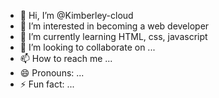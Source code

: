 - 👋 Hi, I’m @Kimberley-cloud
- 👀 I’m interested in becoming a web developer
- 🌱 I’m currently learning HTML, css, javascript
- 💞️ I’m looking to collaborate on ...
- 📫 How to reach me ...
- 😄 Pronouns: ...
- ⚡ Fun fact: ...

<!---
Kimberley-cloud/Kimberley-cloud is a ✨ special ✨ repository because its `README.md` (this file) appears on your GitHub profile.
You can click the Preview link to take a look at your changes.
--->
